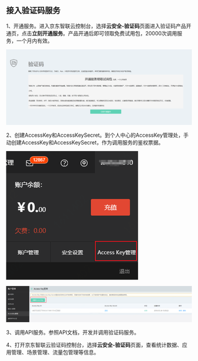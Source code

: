 ## **接入验证码服务**

1、开通服务。进入京东智联云控制台，选择**云安全-验证码**页面进入验证码产品开通页，点击**立刻开通服务**。产品开通后即可领取免费试用包，20000次调用服务，一个月内有效。

  ![img](../../../../image/Captcha/free-traffic-package.png) 

2、创建AccessKey和AccessKeySecret。到个人中心的AccessKey管理处，手动创建AccessKey和AccessKeySecret，作为调用服务的鉴权票据。

![img](../../../../image/Captcha/AK-management.png)

![img](../../../../image/Captcha/creat-AK-SK.png)

3、调用API服务。参照API文档，开发并调用验证码服务。

4、打开京东智联云验证码控制台，选择**云安全-验证码**页面，查看统计数据、应用管理、场景管理、流量包管理等信息。

